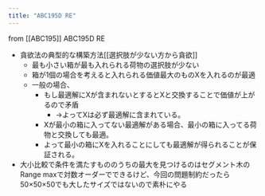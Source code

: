 ```yaml
---
title: "ABC195D RE"
---
```


from [[ABC195]]
ABC195D RE
- 貪欲法の典型的な構築方法[[選択肢が少ない方から貪欲]]
    - 最も小さい箱が最も入れられる荷物の選択肢が少ない
    - 箱が1個の場合を考えると入れられる価値最大のものXを入れるのが最適
    - 一般の場合、
        - もし最適解にXが含まれないとするとXと交換することで価値が上がるので矛盾
            - →よってXは必ず最適解に含まれている。
        - Xが最小の箱に入ってない最適解がある場合、最小の箱に入ってる荷物と交換しても最適。
        - よって最小の箱にXを入れることにしても最適解が得られることが保証される。
- 大小比較で条件を満たすもののうちの最大を見つけるのはセグメント木のRange maxで対数オーダーでできるけど、今回の問題制約だったら50×50×50でも大したサイズではないので素朴にやる
